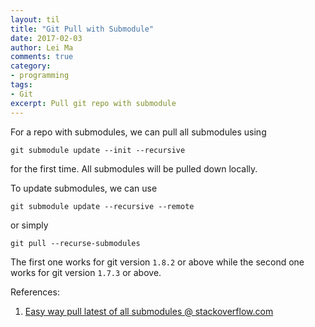 ```yaml
---
layout: til
title: "Git Pull with Submodule"
date: 2017-02-03
author: Lei Ma
comments: true
category:
- programming
tags:
- Git
excerpt: Pull git repo with submodule
---
```



For a repo with submodules, we can pull all submodules using

```
git submodule update --init --recursive
```

for the first time. All submodules will be pulled down locally.

To update submodules, we can use

```
git submodule update --recursive --remote
```

or simply

```
git pull --recurse-submodules
```

The first one works for git version `1.8.2` or above while the second one works for git version `1.7.3` or above.


References:

1. [Easy way pull latest of all submodules @ stackoverflow.com](http://stackoverflow.com/questions/1030169/easy-way-pull-latest-of-all-submodules)
